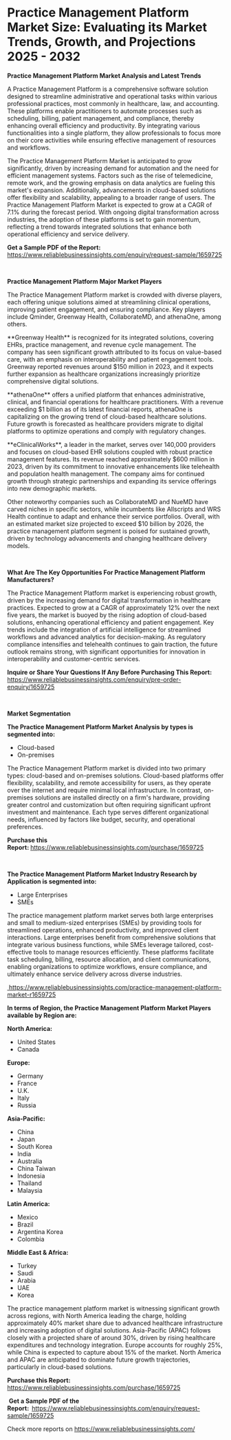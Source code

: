 <p><h1>Practice Management Platform Market Size: Evaluating its Market Trends, Growth, and Projections 2025 - 2032</h1></p><p><strong>Practice Management Platform Market Analysis and Latest Trends</strong></p>
<p><p>A Practice Management Platform is a comprehensive software solution designed to streamline administrative and operational tasks within various professional practices, most commonly in healthcare, law, and accounting. These platforms enable practitioners to automate processes such as scheduling, billing, patient management, and compliance, thereby enhancing overall efficiency and productivity. By integrating various functionalities into a single platform, they allow professionals to focus more on their core activities while ensuring effective management of resources and workflows.</p><p>The Practice Management Platform Market is anticipated to grow significantly, driven by increasing demand for automation and the need for efficient management systems. Factors such as the rise of telemedicine, remote work, and the growing emphasis on data analytics are fueling this market's expansion. Additionally, advancements in cloud-based solutions offer flexibility and scalability, appealing to a broader range of users. The Practice Management Platform Market is expected to grow at a CAGR of 7.1% during the forecast period. With ongoing digital transformation across industries, the adoption of these platforms is set to gain momentum, reflecting a trend towards integrated solutions that enhance both operational efficiency and service delivery.</p></p>
<p><strong>Get a Sample PDF of the Report:&nbsp;</strong> <a href="https://www.reliablebusinessinsights.com/enquiry/request-sample/1659725?utm_campaign=3077&utm_medium=2&utm_source=Github&utm_content=ia&utm_term=09032025&utm_id=practice-management-platform">https://www.reliablebusinessinsights.com/enquiry/request-sample/1659725</a></p>
<p>&nbsp;</p>
<p><strong>Practice Management Platform Major Market Players</strong></p>
<p><p>The Practice Management Platform market is crowded with diverse players, each offering unique solutions aimed at streamlining clinical operations, improving patient engagement, and ensuring compliance. Key players include Qminder, Greenway Health, CollaborateMD, and athenaOne, among others.</p><p>**Greenway Health** is recognized for its integrated solutions, covering EHRs, practice management, and revenue cycle management. The company has seen significant growth attributed to its focus on value-based care, with an emphasis on interoperability and patient engagement tools. Greenway reported revenues around $150 million in 2023, and it expects further expansion as healthcare organizations increasingly prioritize comprehensive digital solutions.</p><p>**athenaOne** offers a unified platform that enhances administrative, clinical, and financial operations for healthcare practitioners. With a revenue exceeding $1 billion as of its latest financial reports, athenaOne is capitalizing on the growing trend of cloud-based healthcare solutions. Future growth is forecasted as healthcare providers migrate to digital platforms to optimize operations and comply with regulatory changes.</p><p>**eClinicalWorks**, a leader in the market, serves over 140,000 providers and focuses on cloud-based EHR solutions coupled with robust practice management features. Its revenue reached approximately $600 million in 2023, driven by its commitment to innovative enhancements like telehealth and population health management. The company aims for continued growth through strategic partnerships and expanding its service offerings into new demographic markets.</p><p>Other noteworthy companies such as CollaborateMD and NueMD have carved niches in specific sectors, while incumbents like Allscripts and WRS Health continue to adapt and enhance their service portfolios. Overall, with an estimated market size projected to exceed $10 billion by 2026, the practice management platform segment is poised for sustained growth, driven by technology advancements and changing healthcare delivery models.</p></p>
<p>&nbsp;</p>
<p><strong>What Are The Key Opportunities For Practice Management Platform Manufacturers?</strong></p>
<p><p>The Practice Management Platform market is experiencing robust growth, driven by the increasing demand for digital transformation in healthcare practices. Expected to grow at a CAGR of approximately 12% over the next five years, the market is buoyed by the rising adoption of cloud-based solutions, enhancing operational efficiency and patient engagement. Key trends include the integration of artificial intelligence for streamlined workflows and advanced analytics for decision-making. As regulatory compliance intensifies and telehealth continues to gain traction, the future outlook remains strong, with significant opportunities for innovation in interoperability and customer-centric services.</p></p>
<p><strong>Inquire or Share Your Questions If Any Before Purchasing This Report:</strong> <a href="https://www.reliablebusinessinsights.com/enquiry/pre-order-enquiry/1659725?utm_campaign=3077&utm_medium=2&utm_source=Github&utm_content=ia&utm_term=09032025&utm_id=practice-management-platform">https://www.reliablebusinessinsights.com/enquiry/pre-order-enquiry/1659725</a></p>
<p>&nbsp;</p>
<p><strong>Market Segmentation</strong></p>
<p><strong>The Practice Management Platform Market Analysis by types is segmented into:</strong></p>
<p><ul><li>Cloud-based</li><li>On-premises</li></ul></p>
<p><p>The Practice Management Platform market is divided into two primary types: cloud-based and on-premises solutions. Cloud-based platforms offer flexibility, scalability, and remote accessibility for users, as they operate over the internet and require minimal local infrastructure. In contrast, on-premises solutions are installed directly on a firm's hardware, providing greater control and customization but often requiring significant upfront investment and maintenance. Each type serves different organizational needs, influenced by factors like budget, security, and operational preferences.</p></p>
<p><strong>Purchase this Report:&nbsp;</strong><a href="https://www.reliablebusinessinsights.com/purchase/1659725?utm_campaign=3077&utm_medium=2&utm_source=Github&utm_content=ia&utm_term=09032025&utm_id=practice-management-platform">https://www.reliablebusinessinsights.com/purchase/1659725</a></p>
<p>&nbsp;</p>
<p><strong>The Practice Management Platform Market Industry Research by Application is segmented into:</strong></p>
<p><ul><li>Large Enterprises</li><li>SMEs</li></ul></p>
<p><p>The practice management platform market serves both large enterprises and small to medium-sized enterprises (SMEs) by providing tools for streamlined operations, enhanced productivity, and improved client interactions. Large enterprises benefit from comprehensive solutions that integrate various business functions, while SMEs leverage tailored, cost-effective tools to manage resources efficiently. These platforms facilitate task scheduling, billing, resource allocation, and client communications, enabling organizations to optimize workflows, ensure compliance, and ultimately enhance service delivery across diverse industries.</p></p>
<p><a href="https://www.reliablebusinessinsights.com/practice-management-platform-market-r1659725?utm_campaign=3077&utm_medium=2&utm_source=Github&utm_content=ia&utm_term=09032025&utm_id=practice-management-platform">&nbsp;https://www.reliablebusinessinsights.com/practice-management-platform-market-r1659725</a></p>
<p><strong>In terms of Region, the Practice Management Platform Market Players available by Region are:</strong></p>
<p>
    <p> <strong> North America: </strong>
        <ul>
            <li>United States</li>
            <li>Canada</li>
        </ul>
        </p> 
    <p> <strong> Europe: </strong>
        <ul>
            <li>Germany</li>
            <li>France</li>
            <li>U.K.</li>
            <li>Italy</li>
            <li>Russia</li>
        </ul>
        </p> 
    <p> <strong> Asia-Pacific: </strong>
        <ul>
            <li>China</li>
            <li>Japan</li>
            <li>South Korea</li>
            <li>India</li>
            <li>Australia</li>
            <li>China Taiwan</li>
            <li>Indonesia</li>
            <li>Thailand</li>
            <li>Malaysia</li>
        </ul>
        </p> 
    <p> <strong> Latin America: </strong>
        <ul>
            <li>Mexico</li>
            <li>Brazil</li>
            <li>Argentina Korea</li>
            <li>Colombia</li>
        </ul>
        </p> 
    <p> <strong> Middle East & Africa: </strong>
        <ul>
            <li>Turkey</li>
            <li>Saudi</li>
            <li>Arabia</li>
            <li>UAE</li>
            <li>Korea</li>
        </ul>
    </p>
    </p>
<p><p>The practice management platform market is witnessing significant growth across regions, with North America leading the charge, holding approximately 40% market share due to advanced healthcare infrastructure and increasing adoption of digital solutions. Asia-Pacific (APAC) follows closely with a projected share of around 30%, driven by rising healthcare expenditures and technology integration. Europe accounts for roughly 25%, while China is expected to capture about 15% of the market. North America and APAC are anticipated to dominate future growth trajectories, particularly in cloud-based solutions.</p></p>
<p><strong>Purchase this Report: </strong><a href="https://www.reliablebusinessinsights.com/purchase/1659725?utm_campaign=3077&utm_medium=2&utm_source=Github&utm_content=ia&utm_term=09032025&utm_id=practice-management-platform">https://www.reliablebusinessinsights.com/purchase/1659725</a></p>
<p>&nbsp;<strong>Get a Sample PDF of the Report:&nbsp;&nbsp;</strong><a href="https://www.reliablebusinessinsights.com/enquiry/request-sample/1659725?utm_campaign=3077&utm_medium=2&utm_source=Github&utm_content=ia&utm_term=09032025&utm_id=practice-management-platform">https://www.reliablebusinessinsights.com/enquiry/request-sample/1659725</a></p>
<p><strong></strong></p>
<p>Check more reports on <a href="https://www.reliablebusinessinsights.com/?utm_campaign=3077&utm_medium=2&utm_source=Github&utm_content=ia&utm_term=09032025&utm_id=practice-management-platform">https://www.reliablebusinessinsights.com/</a></p>